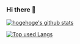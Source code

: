 ### Hi there 👋

<!--
**welshonion/welshonion** is a ✨ _special_ ✨ repository because its `README.md` (this file) appears on your GitHub profile.

Here are some ideas to get you started:

- 🔭 I’m currently working on ...
- 🌱 I’m currently learning ...
- 👯 I’m looking to collaborate on ...
- 🤔 I’m looking for help with ...
- 💬 Ask me about ...
- 📫 How to reach me: ...
- 😄 Pronouns: ...
- ⚡ Fun fact: ...
-->
<!-- リポジトリステータス -->
[![hogehoge's github stats](https://github-readme-stats.vercel.app/api?username=welshonion&count_private=true&show_icons=true&theme=tokyonight)](https://github.com/welshonion/)

<!-- ソースコード統計 -->
[![Top used Langs](https://github-readme-stats.vercel.app/api/top-langs/?username=welshonion&layout=compact&theme=tokyonight)](https://github.com/welshonion/)
